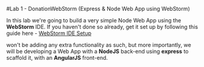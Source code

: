 #Lab 1 - DonationWebStorm (Express & Node Web App using WebStorm)

In this lab we're going to build a very simple Node Web App using the **WebStorm** IDE. If you haven't done so already, get it set up by following this guide here - [WebStorm IDE Setup](webstorm_ide.md)

won't be adding any extra functionality as such, but more importantly, we will be developing a Web App with a **NodeJS** back-end using **express** to scaffold it, with an **AngularJS** front-end.






